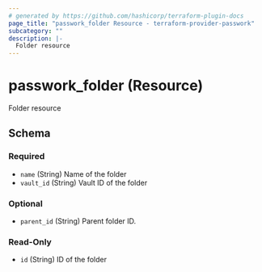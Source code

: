```yaml
---
# generated by https://github.com/hashicorp/terraform-plugin-docs
page_title: "passwork_folder Resource - terraform-provider-passwork"
subcategory: ""
description: |-
  Folder resource
---
```


# passwork_folder (Resource)

Folder resource



<!-- schema generated by tfplugindocs -->
## Schema

### Required

- `name` (String) Name of the folder
- `vault_id` (String) Vault ID of the folder

### Optional

- `parent_id` (String) Parent folder ID.

### Read-Only

- `id` (String) ID of the folder
